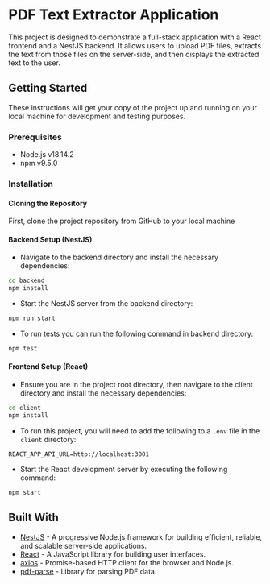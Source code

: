 # PDF Text Extractor Application

This project is designed to demonstrate a full-stack application with a React frontend and a NestJS backend. It allows users to upload PDF files, extracts the text from those files on the server-side, and then displays the extracted text to the user.

## Getting Started

These instructions will get your copy of the project up and running on your local machine for development and testing purposes.

### Prerequisites

- Node.js v18.14.2
- npm v9.5.0

### Installation

#### Cloning the Repository

First, clone the project repository from GitHub to your local machine

#### Backend Setup (NestJS)

- Navigate to the backend directory and install the necessary dependencies:

```sh
cd backend
npm install
```

- Start the NestJS server from the backend directory:

```sh
npm run start
```

- To run tests you can run the following command in backend directory:

```sh
npm test
```

#### Frontend Setup (React)

- Ensure you are in the project root directory, then navigate to the client directory and install the necessary dependencies:

```sh
cd client
npm install
```

- To run this project, you will need to add the following to a `.env` file in the `client` directory:

```plaintext
REACT_APP_API_URL=http://localhost:3001
```

- Start the React development server by executing the following command:

```sh
npm start
```

## Built With

- [NestJS](https://nestjs.com/) - A progressive Node.js framework for building efficient, reliable, and scalable server-side applications.
- [React](https://reactjs.org/) - A JavaScript library for building user interfaces.
- [axios](https://github.com/axios/axios) - Promise-based HTTP client for the browser and Node.js.
- [pdf-parse](https://www.npmjs.com/package/pdf-parse) - Library for parsing PDF data.
